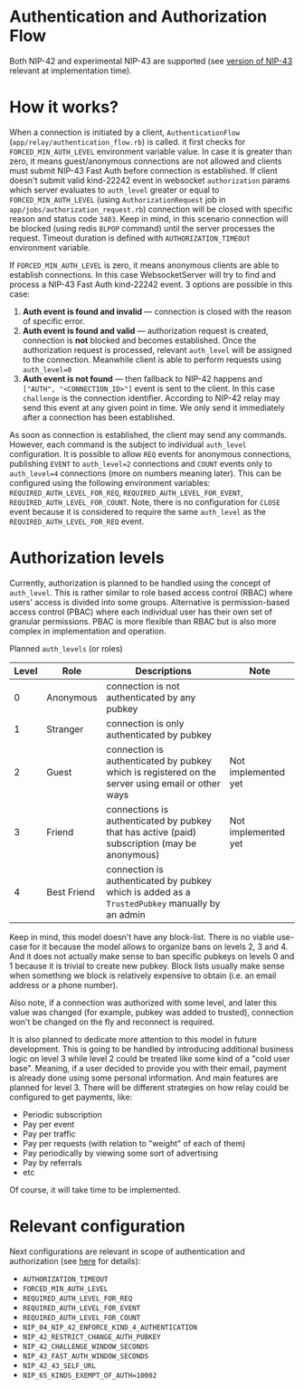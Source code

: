 # Authentication and Authorization Flow

Both NIP-42 and experimental NIP-43 are supported (see [version of NIP-43](public/NIP-43.md) relevant at implementation time).

# How it works?

When a connection is initiated by a client, `AuthenticationFlow` (`app/relay/authentication_flow.rb`) is called.
it first checks for `FORCED_MIN_AUTH_LEVEL` environment variable value.
In case it is greater than zero, it means guest/anonymous connections are not allowed and clients must submit NIP-43 Fast Auth before connection is established.
If client doesn't submit valid kind-22242 event in websocket `authorization` params which server evaluates to `auth_level` greater or equal to `FORCED_MIN_AUTH_LEVEL` (using `AuthorizationRequest` job in `app/jobs/authorization_request.rb`) connection will be closed with specific reason and status code `3403`.
Keep in mind, in this scenario connection will be blocked (using redis `BLPOP` command) until the server processes the request. Timeout duration is defined with `AUTHORIZATION_TIMEOUT` environment variable.

If `FORCED_MIN_AUTH_LEVEL` is zero, it means anonymous clients are able to establish connections.
In this case WebsocketServer will try to find and process a NIP-43 Fast Auth kind-22242 event.
3 options are possible in this case:

1. **Auth event is found and invalid** — connection is closed with the reason of specific error.
2. **Auth event is found and valid** — authorization request is created, connection is **not** blocked and becomes established. Once the authorization request is processed, relevant `auth_level` will be assigned to the connection. Meanwhile client is able to perform requests using `auth_level=0`
3. **Auth event is not found** — then fallback to NIP-42 happens and `["AUTH", "<CONNECTION_ID>"]` event is sent to the client. In this case `challenge` is the connection identifier. According to NIP-42 relay may send this event at any given point in time. We only send it immediately after a connection has been established.

As soon as connection is established, the client may send any commands.
However, each command is the subject to individual `auth_level` configuration.
It is possible to allow `REQ` events for anonymous connections, publishing `EVENT` to `auth_level=2` connections and `COUNT` events only to `auth_level=4` connections (more on numbers meaning later).
This can be configured using the following environment variables: `REQUIRED_AUTH_LEVEL_FOR_REQ`, `REQUIRED_AUTH_LEVEL_FOR_EVENT`, `REQUIRED_AUTH_LEVEL_FOR_COUNT`. Note, there is no configuration for `CLOSE` event because it is considered to require the same `auth_level` as the `REQUIRED_AUTH_LEVEL_FOR_REQ` event.

# Authorization levels

Currently, authorization is planned to be handled using the concept of `auth_level`.
This is rather similar to role based access control (RBAC) where users' access is divided into some groups.
Alternative is permission-based access control (PBAC) where each individual user has their own set of granular permissions.
PBAC is more flexible than RBAC but is also more complex in implementation and operation.

Planned `auth_levels` (or roles)

| Level | Role | Descriptions | Note |
| ----- | ---- | ------------- | --- |
| 0     | Anonymous | connection is not authenticated by any pubkey | |
| 1     | Stranger  | connection is only authenticated by pubkey | |
| 2     | Guest     | connection is authenticated by pubkey which is registered on the server using email or other ways | Not implemented yet |
| 3     | Friend    | connections is authenticated by pubkey that has active (paid) subscription (may be anonymous) | Not implemented yet |
| 4     | Best Friend | connection is authenticated by pubkey which is added as a `TrustedPubkey` manually by an admin | |

Keep in mind, this model doesn't have any block-list.
There is no viable use-case for it because the model allows to organize bans on levels 2, 3 and 4.
And it does not actually make sense to ban specific pubkeys on levels 0 and 1 because it is trivial to create new pubkey.
Block lists usually make sense when something we block is relatively expensive to obtain (i.e. an email address or a phone number).

Also note, if a connection was authorized with some level, and later this value was changed (for example, pubkey was added to trusted), connection won't be changed on the fly and reconnect is required.

It is also planned to dedicate more attention to this model in future development.
This is going to be handled by introducing additional business logic on level 3 while level 2 could be treated like some kind of a "cold user base".
Meaning, if a user decided to provide you with their email, payment is already done using some personal information.
And main features are planned for level 3. There will be different strategies on how relay could be configured to get payments, like:

* Periodic subscription
* Pay per event
* Pay per traffic
* Pay per requests (with relation to "weight" of each of them)
* Pay periodically by viewing some sort of advertising
* Pay by referrals
* etc

Of course, it will take time to be implemented.

# Relevant configuration

Next configurations are relevant in scope of authentication and authorization (see [here](/docs/CONFIGURATION.md) for details):

* `AUTHORIZATION_TIMEOUT`
* `FORCED_MIN_AUTH_LEVEL`
* `REQUIRED_AUTH_LEVEL_FOR_REQ`
* `REQUIRED_AUTH_LEVEL_FOR_EVENT`
* `REQUIRED_AUTH_LEVEL_FOR_COUNT`
* `NIP_04_NIP_42_ENFORCE_KIND_4_AUTHENTICATION`
* `NIP_42_RESTRICT_CHANGE_AUTH_PUBKEY`
* `NIP_42_CHALLENGE_WINDOW_SECONDS`
* `NIP_43_FAST_AUTH_WINDOW_SECONDS`
* `NIP_42_43_SELF_URL`
* `NIP_65_KINDS_EXEMPT_OF_AUTH=10002`
